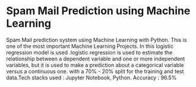 #  Spam Mail Prediction using Machine Learning

Spam Mail prediction system using Machine Learning with Python. This is one of the most important Machine
Learning Projects. In this logistic regression model is used .logistic regression is used to estimate the relationship
between a dependent variable and one or more independent variables, but it is used to make a prediction about
a categorical variable versus a continuous one. with a 70% - 20% split for the training and test data.Tech stacks
used : Jupyter Notebook, Python. Accuracy : 96.5%
 
